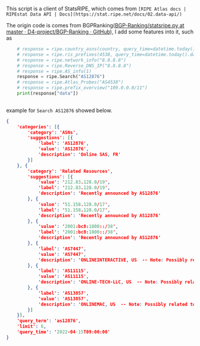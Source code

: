 This script is a client of StatsRIPE, which comes from `[RIPE Atlas docs | RIPEstat Data API | Docs](https://stat.ripe.net/docs/02.data-api/)`

The origin code is comes from BGPRanking([BGP-Ranking/statsripe.py at master · D4-project/BGP-Ranking · GitHub](https://github.com/D4-project/BGP-Ranking/blob/master/bgpranking/libs/statsripe.py)), I add some features into it, such as 

```python
    # response = ripe.country_asns(country, query_time=datetime.today().date(), details=1)
    # response = ripe.ris_prefixes(4538, query_time=datetime.today().date())
    # response = ripe.network_info("8.8.8.8")
    # response = ripe.Reverse_DNS_IP("8.8.8.8")
    # response = ripe.AS_info(1)
    response = ripe.Search("AS12876")
    # response = ripe.Atlas_Probes("AS4538")
    # response = ripe.prefix_overview("109.0.0.0/11")
    print(response["data"])
   
```
example for `Search AS12876` showed below.
```json
{
    'categories': [{
        'category': 'ASNs',
        'suggestions': [{
            'label': 'AS12876',
            'value': 'AS12876',
            'description': 'Online SAS, FR'
        }]
    }, {
        'category': 'Related Resources',
        'suggestions': [{
            'value': '212.83.128.0/19',
            'label': '212.83.128.0/19',
            'description': 'Recently announced by AS12876'
        }, {
            'value': '51.158.128.0/17',
            'label': '51.158.128.0/17',
            'description': 'Recently announced by AS12876'
        }, {
            'value': '2001:bc8:1800::/38',
            'label': '2001:bc8:1800::/38',
            'description': 'Recently announced by AS12876'
        }, {
            'label': 'AS7447',
            'value': 'AS7447',
            'description': 'ONLINEINTERACTIVE, US  -- Note: Possibly related to as12876'
        }, {
            'label': 'AS11115',
            'value': 'AS11115',
            'description': 'ONLINE-TECH-LLC, US  -- Note: Possibly related to as12876'
        }, {
            'label': 'AS13857',
            'value': 'AS13857',
            'description': 'ONLINEMAC, US  -- Note: Possibly related to as12876'
        }]
    }],
    'query_term': 'as12876',
    'limit': 6,
    'query_time': '2022-04-15T09:00:00'
}
```
